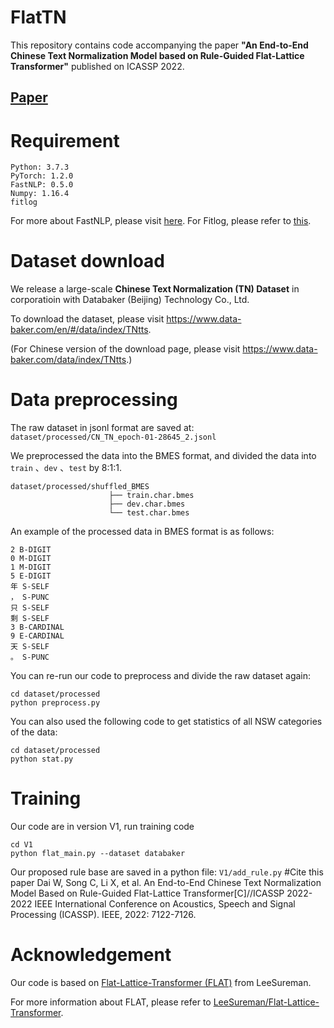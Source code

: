 # FlatTN
This repository contains code accompanying the paper **"An End-to-End Chinese Text Normalization Model based on Rule-Guided Flat-Lattice Transformer"** published on ICASSP 2022.

##  [Paper](https://arxiv.org/abs/2203.16954)

# Requirement

```
Python: 3.7.3
PyTorch: 1.2.0
FastNLP: 0.5.0
Numpy: 1.16.4
fitlog
```
For more about FastNLP, please visit [here](https://fastnlp.readthedocs.io/zh/latest/). 
For Fitlog, please refer to [this](https://fitlog.readthedocs.io/zh/latest/).

# Dataset download

We release a large-scale **Chinese Text Normalization (TN) Dataset** in corporatioin with Databaker (Beijing) Technology Co., Ltd.

To download the dataset, please visit https://www.data-baker.com/en/#/data/index/TNtts.

(For Chinese version of the download page, please visit https://www.data-baker.com/data/index/TNtts.)

# Data preprocessing

The raw dataset in jsonl format are saved at:
`dataset/processed/CN_TN_epoch-01-28645_2.jsonl`

We preprocessed the data into the BMES format, and divided the data into `train` 、`dev` 、`test` by 8:1:1.
```
dataset/processed/shuffled_BMES
                      ├── train.char.bmes
                      ├── dev.char.bmes
                      └── test.char.bmes
```

An example of the processed data in BMES format is as follows:
```
2 B-DIGIT
0 M-DIGIT
1 M-DIGIT
5 E-DIGIT
年 S-SELF
， S-PUNC
只 S-SELF
剩 S-SELF
3 B-CARDINAL
9 E-CARDINAL
天 S-SELF
。 S-PUNC
```

You can re-run our code to preprocess and divide the raw dataset again:
```
cd dataset/processed
python preprocess.py
```

You can also used the following code to get statistics of all NSW categories of the data:
```
cd dataset/processed
python stat.py
```

# Training

Our code are in version V1, run training code
```
cd V1
python flat_main.py --dataset databaker
```

Our proposed rule base are saved in a python file:
`V1/add_rule.py`
#Cite this paper
Dai W, Song C, Li X, et al. An End-to-End Chinese Text Normalization Model Based on Rule-Guided Flat-Lattice Transformer[C]//ICASSP 2022-2022 IEEE International Conference on Acoustics, Speech and Signal Processing (ICASSP). IEEE, 2022: 7122-7126.

# Acknowledgement

Our code is based on [Flat-Lattice-Transformer (FLAT)](https://github.com/LeeSureman/Flat-Lattice-Transformer) from LeeSureman.

For more information about FLAT, please refer to [LeeSureman/Flat-Lattice-Transformer](https://github.com/LeeSureman/Flat-Lattice-Transformer).
